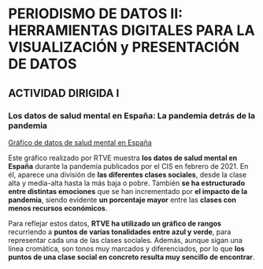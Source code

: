 # PERIODISMO DE DATOS II: HERRAMIENTAS DIGITALES PARA LA VISUALIZACIÓN y PRESENTACIÓN DE DATOS
## ACTIVIDAD DIRIGIDA I
### Los datos de salud mental en España: La pandemia detrás de la pandemia

[Gráfico de datos de salud mental en España](https://www.datawrapper.de/_/YbVrJ/)

Este gráfico realizado por RTVE muestra **los datos de salud mental en España** durante la pandemia publicados por el CIS en febrero de 2021. En él, aparece una división de **las diferentes clases sociales**, desde la clase alta y media-alta hasta la más baja o pobre. También **se ha estructurado entre distintas emociones** que se han incrementado por **el impacto de la pandemia**, siendo evidente **un porcentaje mayor** entre las **clases con menos recursos económicos**.

Para reflejar estos datos, **RTVE ha utilizado un gráfico de rangos**  recurriendo a **puntos de varias tonalidades entre azul y verde**, para representar cada una de las clases sociales. Además, aunque sigan una línea cromática, son tonos muy marcados y diferenciados, por lo que **los puntos de una clase social en concreto resulta muy sencillo de encontrar**.
